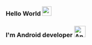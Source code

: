 ### Hello World <img src="https://media.giphy.com/media/hvRJCLFzcasrR4ia7z/giphy.gif" width="25">
### I'm Android developer <img alt="Android" src="https://user-images.githubusercontent.com/32310775/154116690-47a607de-be70-44ae-abb8-e2e3349cb443.png" width="30" />
<!--![image](https://user-images.githubusercontent.com/32310775/154116690-47a607de-be70-44ae-abb8-e2e3349cb443.png)

**PeachGenZ/PeachGenZ** is a ✨ _special_ ✨ repository because its `README.md` (this file) appears on your GitHub profile.

Here are some ideas to get you started:

- 🔭 I’m currently working on ...
- 🌱 I’m currently learning ...
- 👯 I’m looking to collaborate on ...
- 🤔 I’m looking for help with ...
- 💬 Ask me about ...
- 📫 How to reach me: ...
- 😄 Pronouns: ...
- ⚡ Fun fact: ...
-->
